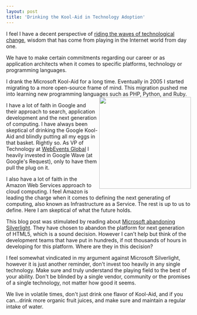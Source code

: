 ```yaml
---
layout: post
title: 'Drinking the Kool-Aid in Technology Adoption'
---
```

I feel I have a decent perspective of <a href="http://www.kinlane.com/2010/10/2237/">riding the waves of technological change</a>,  wisdom that has come from playing in the Internet world from day one.<p></p>
We have to make certain commitments regarding our career or as application architects when it comes to specific platforms, technology or programming languages.<p></p>
I drank the Microsoft Kool-Aid for a long time.  Eventually in 2005 I started migrating to a more open-source frame of mind.  This migration pushed me into learning new programming languages such as PHP, Python, and Ruby.<img style="padding: 15 px;" src="http://kinlane-productions.s3.amazonaws.com/microsoft-silverlight.jpg" alt="" width="250" align="right" /><p></p>
I have a lot of faith in Google and their approach to search, application development and the next generation of computing.  I have always been skeptical of drinking the Google Kool-Aid and blindly putting all my eggs in that basket.  Rightly so.  As VP of Technology at <a href="http://www.webeventsglobal.com">WebEvents Global</a> I heavily invested in Google Wave (at Google's Request), only to have them pull the plug on it.<p></p>
I also have a lot of faith in the Amazon Web Services approach to cloud computing.  I feel Amazon is leading the charge when it comes to defining the next generating of computing, also known as Infrastructure as a Service.  The rest is up to us to define. Here I am skeptical of what the future holds.<p></p>
This blog post was stimulated by reading about <a href="http://www.itwriting.com/blog/3391-microsofts-silverlight-dream-is-over.html">Microsoft abandoning Silverlight</a>. They have chosen to abandon the platform for next generation of HTML5, which is a sound decision. However I can't help but think of the development teams that have put in hundreds, if not thousands of hours in developing for this platform. Where are they in this decision?<p></p>
I feel somewhat vindicated in my argument against Microsoft Silverlight, however it is just another reminder, don't invest too heavily in any single technology.  Make sure and truly understand the playing field to the best of your ability.   Don't be blinded by a single vendor, community or the promises of a single technology, not matter how good it seems.<p></p>
We live in volatile times, don't just drink one flavor of Kool-Aid, and if you can...drink more organic fruit juices, and make sure and maintain a regular intake of water.